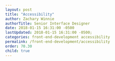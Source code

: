 ```yaml
---
layout: post
title: "Accessibility"
author: Zachary Winnie
authorTitle: Senior Interface Designer
date: 2018-01-15 16:31:00 -0500
lastUpdated: 2018-01-15 16:31:00 -0500;
categories: front-end-development accessibility
permalink: /front-end-development/accessibility
order: 70.30
child: true
---
```



